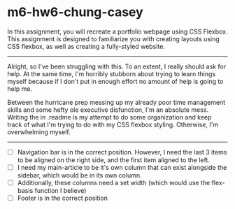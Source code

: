 # m6-hw6-chung-casey

In this assignment, you will recreate a portfolio webpage using CSS Flexbox. This assignment is designed to familiarize you with creating layouts using CSS flexbox, as well as creating a fully-styled website.

---

Alright, so I've been struggling with this. To an extent, I really should ask for help. At the same time, I'm horribly stubborn about trying to learn things myself because if I don't put in enough effort no amount of help is going to help me.

Between the hurricane prep messing up my already poor time management skills and some hefty ole executive disfunction, I'm an absolute mess. Writing the in .readme is my attempt to do some organization and keep track of what I'm trying to do with my CSS flexbox styling. Otherwise, I'm overwhelming myself.

---

- [ ] Navigation bar is in the correct position. However, I need the last 3 items to be aligned on the right side, and the first item aligned to the left.
- [ ] I need my main-article to be it's own column that can exist alongside the sidebar, which would be in its own column.
- [ ] Additionally, these columns need a set width (which would use the flex-basis function I believe)
- [ ] Footer is in the correct position